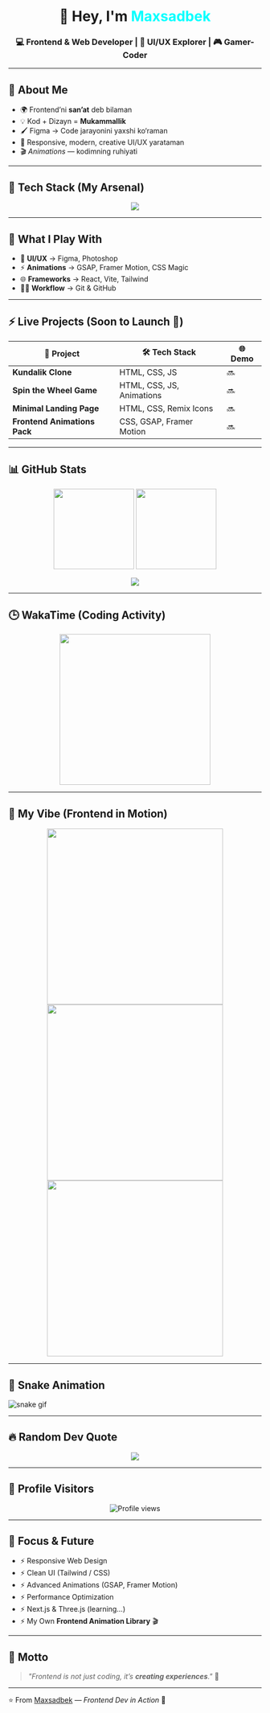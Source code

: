 <!-- ✨ Maxsadbek | Frontend Developer README -->

<h1 align="center">👋 Hey, I'm <span style="color:#00ffff;">Maxsadbek</span></h1>
<h3 align="center">💻 Frontend & Web Developer | 🚀 UI/UX Explorer | 🎮 Gamer-Coder</h3>

---

## 🎨 About Me  
- 🌍 Frontend’ni **san’at** deb bilaman  
- 💡 Kod + Dizayn = **Mukammallik**  
- 🖌️ Figma → Code jarayonini yaxshi ko‘raman  
- 📱 Responsive, modern, creative UI/UX yarataman  
- 🎬 *Animations* — kodimning ruhiyati  

---

## 🚀 Tech Stack (My Arsenal)  
<p align="center">
  <img src="https://skillicons.dev/icons?i=html,css,js,react,redux,tailwind,bootstrap,sass,ts,vite,git,github,figma,ps,gsap&perline=7"/>
</p>

---

## 🧩 What I Play With  
- 🎨 **UI/UX** → Figma, Photoshop  
- ⚡ **Animations** → GSAP, Framer Motion, CSS Magic  
- 🌐 **Frameworks** → React, Vite, Tailwind  
- 🧑‍💻 **Workflow** → Git & GitHub  

---

## ⚡ Live Projects (Soon to Launch 🚀)  
| 🚀 Project | 🛠️ Tech Stack | 🌐 Demo |
|------------|---------------|----------|
| **Kundalik Clone** | HTML, CSS, JS | 🔜 |
| **Spin the Wheel Game** | HTML, CSS, JS, Animations | 🔜 |
| **Minimal Landing Page** | HTML, CSS, Remix Icons | 🔜 |
| **Frontend Animations Pack** | CSS, GSAP, Framer Motion | 🔜 |

---

## 📊 GitHub Stats  
<p align="center">
  <img src="https://github-readme-stats.vercel.app/api?username=maxsadbek&show_icons=true&theme=tokyonight&border_radius=20" height="160"/>
  <img src="https://streak-stats.demolab.com?user=maxsadbek&theme=tokyonight&border_radius=20" height="160"/>
</p>

<p align="center">
  <img src="https://github-profile-trophy.vercel.app/?username=maxsadbek&theme=tokyonight&margin-w=10&margin-h=10&no-frame=true&column=6" />
</p>

---

## 🕒 WakaTime (Coding Activity)  
<p align="center">
  <img src="https://github-readme-stats.vercel.app/api/wakatime?username=maxsadbek&theme=tokyonight&border_radius=20" height="300"/>
</p>

---

## 🎥 My Vibe (Frontend in Motion)  
<p align="center">
  <img src="https://i.giphy.com/media/qgQUggAC3Pfv687qPC/giphy.webp" width="350"/>
  <img src="https://i.giphy.com/media/L8K62iTDkzGX6/giphy.webp" width="350"/>
  <img src="https://i.giphy.com/media/YQitE4YNQNahy/giphy.webp" width="350"/>
</p>

---

## 🐍 Snake Animation  
![snake gif](https://github.com/maxsadbek/maxsadbek/blob/output/github-contribution-grid-snake.svg)

---

## 🔥 Random Dev Quote  
<p align="center">
  <img src="https://quotes-github-readme.vercel.app/api?type=horizontal&theme=tokyonight"/>
</p>

---

## 👀 Profile Visitors  
<p align="center">
  <img src="https://komarev.com/ghpvc/?username=maxsadbek&label=Profile%20views&color=00ffff&style=flat-square" alt="Profile views"/>
</p>

---

## 🎯 Focus & Future  
- ⚡ Responsive Web Design  
- ⚡ Clean UI (Tailwind / CSS)  
- ⚡ Advanced Animations (GSAP, Framer Motion)  
- ⚡ Performance Optimization  
- ⚡ Next.js & Three.js (learning...)  
- ⚡ My Own **Frontend Animation Library** 🎬  

---

## 🌟 Motto  
> *"Frontend is not just coding, it’s **creating experiences**."* 🎨  

---

⭐️ From [Maxsadbek](https://github.com/maxsadbek) — *Frontend Dev in Action* 🚀
